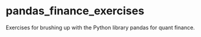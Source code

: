# pandas_finance_exercises
Exercises for brushing up with the Python library pandas for quant finance.
